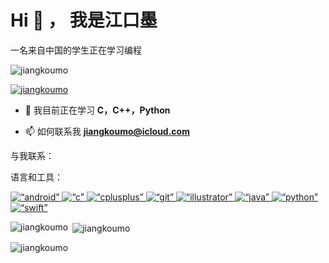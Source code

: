 <h1 align=“center”>Hi 👋 ， 我是江口墨</h1>
一名来自中国的学生正在学习编程


<p align="left"> <img src="https://komarev.com/ghpvc/?username=jiangkoumo&label=Profile%20views&color=0e75b6&style=flat" alt="jiangkoumo" /> </p>

<p align="left"> <a href="https://github.com/ryo-ma/github-profile-trophy"><img src="https://github-profile-trophy.vercel.app/?username=jiangkoumo" alt="jiangkoumo" /></a> </p>

- 🌱 我目前正在学习 **C，C++，Python**

- 📫 如何联系我 **jiangkoumo@icloud.com**

与我联系：

<p align="left">
</p>

语言和工具：

<p align=“left”> <a href=“https://developer.android.com” target=“_blank” rel=“noreferrer”> <img src=“https://raw.githubusercontent.com/devicons/devicon/master/icons/android/android-original-wordmark.svg” alt=“android” width=“40” height=“40”/> </a> <a href=“https://www.cprogramming.com/” target=“_blank” rel=“noreferrer”> <img src=“https://raw.githubusercontent.com/devicons/devicon/master/icons/c/c-original.svg” alt=“c” width=“40” height=“40”/> </a> <a href=“https://www.w3schools.com/cpp/” target=“_blank” rel=“noreferrer”> <img src=“https://raw.githubusercontent.com/devicons/devicon/master/icons/cplusplus/cplusplus-original.svg” alt=“cplusplus” width=“40” height=“40”/> </a> <a href=“https://git-scm.com/” target=“_blank” rel=“noreferrer”> <img src=“https://www.vectorlogo.zone/logos/git-scm/git-scm-icon.svg” alt=“git” width=“40” height=“40”/> </a> <a href=“https://www.adobe.com/in/products/illustrator.html” target=“_blank” rel=“noreferrer”> <img src=“https://www.vectorlogo.zone/logos/adobe_illustrator/adobe_illustrator-icon.svg” alt=“illustrator” width=“40” height=“40”/> </a> <a href=“https://www.java.com” target=“_blank” rel=“noreferrer”> <img src=“https://raw.githubusercontent.com/devicons/devicon/master/icons/java/java-original.svg” alt=“java” width=“40” height=“40”/> </a> <a href=“https://www.python.org” target=“_blank” rel=“noreferrer”> <img src=“https://raw.githubusercontent.com/devicons/devicon/master/icons/python/python-original.svg” alt=“python” width=“40” height=“40”/> </a> <a href=“https://developer.apple.com/swift/” target=“_blank” rel=“noreferrer”> <img src=“https://raw.githubusercontent.com/devicons/devicon/master/icons/swift/swift-original.svg” alt=“swift” width=“40” height=“40”/> </a> </p>

<p><img align="left" src="https://github-readme-stats.vercel.app/api/top-langs?username=jiangkoumo&show_icons=true&locale=en&layout=compact" alt="jiangkoumo" /></p>

<p>&nbsp;<img align="center" src="https://github-readme-stats.vercel.app/api?username=jiangkoumo&show_icons=true&locale=en" alt="jiangkoumo" /></p>

<p><img align="center" src="https://github-readme-streak-stats.herokuapp.com/?user=jiangkoumo&" alt="jiangkoumo" /></p>
